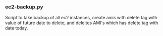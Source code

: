 ### ec2-backup.py 

Script to take backup of all ec2 instances, create amis with delete tag with value of future date to delete, and deleltes AMI's which has delete tag with date today. 